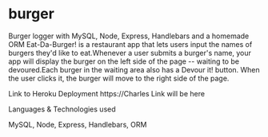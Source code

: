 # burger

Burger logger with MySQL, Node, Express, Handlebars and a homemade ORM
Eat-Da-Burger! is a restaurant app that lets users input the names of burgers they'd like to eat.Whenever a user submits a burger's name, your app will display the burger on the left side of the page -- waiting to be devoured.Each burger in the waiting area also has a Devour it! button. When the user clicks it, the burger will move to the right side of the page.


Link to Heroku Deployment
https://Charles Link will be here


Languages & Technologies used

MySQL, Node, Express, Handlebars, ORM
